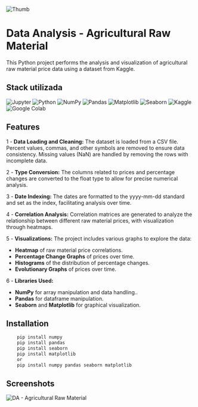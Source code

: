 ![Thumb](https://github.com/user-attachments/assets/d1f83eca-ec6c-4b22-ba0b-72cd34040ba5)

# Data Analysis - Agricultural Raw Material
This Python project performs the analysis and visualization of agricultural raw material price data using a dataset from Kaggle.

## Stack utilizada
![Jupyter](https://img.shields.io/badge/Jupyter-%23F37626.svg?style=for-the-badge&logo=Jupyter&logoColor=white) ![Python](https://img.shields.io/badge/Python-%2314354C.svg?style=for-the-badge&logo=python&logoColor=white) ![NumPy](https://img.shields.io/badge/numpy-%23013243.svg?style=for-the-badge&logo=numpy&logoColor=white) ![Pandas](https://img.shields.io/badge/pandas-%23150458.svg?style=for-the-badge&logo=pandas&logoColor=white) ![Matplotlib](https://img.shields.io/badge/Matplotlib-%2311557C.svg?style=for-the-badge&logo=Matplotlib&logoColor=white) ![Seaborn](https://img.shields.io/badge/seaborn-%234C7EAB.svg?style=for-the-badge&logo=plotly&logoColor=white) ![Kaggle](https://img.shields.io/badge/Kaggle-%2320BEFF.svg?style=for-the-badge&logo=Kaggle&logoColor=white) ![Google Colab](https://img.shields.io/badge/Google%20Colab-F9AB00.svg?style=for-the-badge&logo=google-colab&logoColor=white)

## Features
1 - **Data Loading and Cleaning:** The dataset is loaded from a CSV file. Percent values, commas, and other symbols are removed to ensure data consistency. Missing values (NaN) are handled by removing the rows with incomplete data.

2 - **Type Conversion:** The columns related to prices and percentage changes are converted to the float type to allow for precise numerical analysis.

3 - **Date Indexing:** The dates are formatted to the yyyy-mm-dd standard and set as the index, facilitating analysis over time.

4 - **Correlation Analysis:** Correlation matrices are generated to analyze the relationship between different raw material prices, with visualization through heatmaps.

5 - **Visualizations:** The project includes various graphs to explore the data:
- **Heatmap** of raw material price correlations.
- **Percentage Change Graphs** of prices over time.
- **Histograms** of the distribution of percentage changes.
- **Evolutionary Graphs** of prices over time.

6 - **Libraries Used:**
- **NumPy** for array manipulation and data handling..
- **Pandas** for dataframe manipulation.
- **Seaborn** and **Matplotlib** for graphical visualization.

## Installation
```bash
    pip install numpy
    pip install pandas
    pip install seaborn
    pip install matplotlib
    or
    pip install numpy pandas seaborn matplotlib
```

## Screenshots
![DA - Agricultural Raw Material](https://github.com/user-attachments/assets/6cf223fc-ee0f-419c-812f-1865c27a2bb6)
